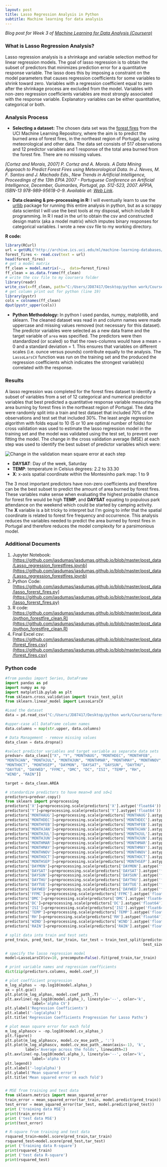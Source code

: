 ```yaml
---
layout: post
title: Lasso Regression Analysis in Python
subtitle: Machine learning for data analysis
---
```


_Blog post for Week 3 of [Machine Learning for Data Analysis (Coursera)](https://www.coursera.org/learn/machine-learning-data-analysis)_

### What is Lasso Regression Analysis?

Lasso regression analysis is a shrinkage and variable selection method for linear regression models. The goal of lasso regression is to obtain the subset of predictors that minimizes prediction error for a quantitative response variable. The lasso does this by imposing a constraint on the model parameters that causes regression coefficients for some variables to shrink toward zero. Variables with a regression coefficient equal to zero after the shrinkage process are excluded from the model. Variables with non-zero regression coefficients variables are most strongly associated with the response variable. Explanatory variables can be either quantitative, categorical or both.

### Analysis Process

* **Selecting a dataset:** The chosen data set was the [forest fires](http://archive.ics.uci.edu/ml/datasets/Forest+Fires) from the UCI Machine Learning Repository, where the aim is to predict the burned area of forest fires, in the northeast region of Portugal, by using meteorological and other data. The data set consists of 517 observations and 12 predictor variables and 1 response of the total area burned from the forest fire. There are no missing values.

_[Cortez and Morais, 2007] P. Cortez and A. Morais. A Data Mining Approach to Predict Forest Fires using Meteorological Data. In J. Neves, M. F. Santos and J. Machado Eds., New Trends in Artificial Intelligence, Proceedings of the 13th EPIA 2007 - Portuguese Conference on Artificial Intelligence, December, Guimarães, Portugal, pp. 512-523, 2007. APPIA, ISBN-13 978-989-95618-0-9. Available at: [Web Link](http://www3.dsi.uminho.pt/pcortez/fires.pdf)._

* **Data cleaning & pre-processing in R:** I will eventually learn to use the [urllib](https://docs.python.org/3/howto/urllib2.html) package for running this entire analysis in python, but as a scrappy data scientist I will use the best tools at my disposal, which include R programming. In R I read in the url to obtain the csv and constructed design matrix (aka a model matrix) which imputes binary responses for categorical variables. I wrote a new csv file to my working directory.

**R code:**

```r
library(RCurl)
url = getURL("http://archive.ics.uci.edu/ml/machine-learning-databases/forest-fires/forestfires.csv")
forest_fires <- read.csv(text = url)
head(forest_fires)
# get a model matrix
ff_clean = model.matrix(~.,  data=forest_fires)
ff_clean = as.data.frame(ff_clean)
# write the csv file to my coursera folder
library(readr)
write_csv(x=ff_clean, path="C:/Users/JD87417/Desktop/python work/Coursera/forest_fires.csv")
# get column print out for python (line 19)
library(pystr)
cols = colnames(ff_clean)
dput(pystr_upper(cols))
```

* **Python Methodology:** In python I used pandas, numpy, matplotlib, and sklearn. The cleaned dataset was read in and column names were made uppercase and missing values removed (not necessary for this dataset). The predictor variables were selected as a new data frame and the target variable of `area` was specified. The predictors were then standardized (or scaled) so that the rows-columns would have a mean = 0 and a standard deviation = 1. This ensures that variables on different scales (i.e. ounce versus pounds) contribute equally to the analysis. The `LassoLarsCV` function was run on the training set and the produced the regression coefficients which indicates the strongest variable(s) correlated with the response.

### Results

A lasso regression was completed for the forest fires dataset to identify a subset of variables from a set of 12 categorical and numerical predictor variables that best predicted a quantitative response variable measuring the area burning by forest fires in the northeast region of Portugal. The data were randomly split into a train and test dataset that included 70% of the observations and test set that included 30%. The least angle regression algorithm with folds equal to 10 (5 or 10 are optimal number of folds) for cross validation was used to estimate the lasso regression model in the training set and the model was validated using the test set, to prevent over fitting the model. The change in the cross validation average (MSE) at each step was used to identify the best subset of predictor variables which were:

![Change in the validation mean square error at each step](https://raw.githubusercontent.com/jasdumas/jasdumas.github.io/master/post_data/lasso_mse.png)

* **DAYSAT**: Day of the week, Saturday
* **TEMP**: temperature in Celsius degrees: 2.2 to 33.30
* **X**: x-axis spatial coordinate within the Montesinho park map: 1 to 9

The 3 most important predictors have non-zero coefficients and therefore can be the best subset to predict the amount of area burned by forest fires. These variables make sense when evaluating the highest probable chance for forest fire would be high **TEMP**, and **DAYSAT** equating to populous park attendance on the weekend which could be started by camping activity. The **X** variable is a bit tricky to interpret but I'm going to infer that the spatial coordinate is related to forest fire frequency and occurrence. This analysis reduces the variables needed to predict the area burned by forest fires in Portugal and therefore reduces the model complexity for a parsimonious model.

### Additional Documents

1. Jupyter Notebook: [https://github.com/jasdumas/jasdumas.github.io/blob/master/post_data/Lasso_regression_forestfires.ipynb](https://github.com/jasdumas/jasdumas.github.io/blob/master/post_data/Lasso_regression_forestfires.ipynb)
2. Python Code: [https://github.com/jasdumas/jasdumas.github.io/blob/master/post_data/lasso_forerst_fires.py](https://github.com/jasdumas/jasdumas.github.io/blob/master/post_data/lasso_forerst_fires.py)
3. R code: [https://github.com/jasdumas/jasdumas.github.io/blob/master/post_data/python_forestfire_clean.R](https://github.com/jasdumas/jasdumas.github.io/blob/master/post_data/python_forestfire_clean.R)
4. Final Excel csv: [https://github.com/jasdumas/jasdumas.github.io/blob/master/post_data/forest_fires.csv](https://github.com/jasdumas/jasdumas.github.io/blob/master/post_data/forest_fires.csv)

### Python code
```python
#from pandas import Series, DataFrame
import pandas as pd
import numpy as np
import matplotlib.pylab as plt
from sklearn.cross_validation import train_test_split
from sklearn.linear_model import LassoLarsCV

#Load the dataset
data = pd.read_csv("C:/Users/JD87417/Desktop/python work/Coursera/forest_fires.csv")

#upper-case all DataFrame column names
data.columns = map(str.upper, data.columns)

# Data Management - remove missing values
data_clean = data.dropna()

#select predictor variables and target variable as separate data sets  
predvar= data_clean[["X", "Y", "MONTHAUG", "MONTHDEC", "MONTHFEB",
"MONTHJAN", "MONTHJUL", "MONTHJUN", "MONTHMAR", "MONTHMAY", "MONTHNOV",
"MONTHOCT", "MONTHSEP", "DAYMON", "DAYSAT", "DAYSUN", "DAYTHU",
"DAYTUE", "DAYWED", "FFMC", "DMC", "DC", "ISI", "TEMP", "RH",
"WIND", "RAIN"]]

target = data_clean.AREA

# standardize predictors to have mean=0 and sd=1
predictors=predvar.copy()
from sklearn import preprocessing
predictors['X']=preprocessing.scale(predictors['X'].astype('float64'))
predictors['Y']=preprocessing.scale(predictors['Y'].astype('float64'))
predictors['MONTHAUG']=preprocessing.scale(predictors['MONTHAUG'].astype('float64'))
predictors['MONTHDEC']=preprocessing.scale(predictors['MONTHDEC'].astype('float64'))
predictors['MONTHFEB']=preprocessing.scale(predictors['MONTHFEB'].astype('float64'))
predictors['MONTHJAN']=preprocessing.scale(predictors['MONTHJAN'].astype('float64'))
predictors['MONTHJUL']=preprocessing.scale(predictors['MONTHJUL'].astype('float64'))
predictors['MONTHJUN']=preprocessing.scale(predictors['MONTHJUN'].astype('float64'))
predictors['MONTHMAR']=preprocessing.scale(predictors['MONTHMAR'].astype('float64'))
predictors['MONTHMAY']=preprocessing.scale(predictors['MONTHMAY'].astype('float64'))
predictors['MONTHNOV']=preprocessing.scale(predictors['MONTHNOV'].astype('float64'))
predictors['MONTHOCT']=preprocessing.scale(predictors['MONTHOCT'].astype('float64'))
predictors['MONTHSEP']=preprocessing.scale(predictors['MONTHSEP'].astype('float64'))
predictors['DAYMON']=preprocessing.scale(predictors['DAYMON'].astype('float64'))
predictors['DAYSAT']=preprocessing.scale(predictors['DAYSAT'].astype('float64'))
predictors['DAYSUN']=preprocessing.scale(predictors['DAYSUN'].astype('float64'))
predictors['DAYTHU']=preprocessing.scale(predictors['DAYTHU'].astype('float64'))
predictors['DAYTUE']=preprocessing.scale(predictors['DAYTUE'].astype('float64'))
predictors['DAYWED']=preprocessing.scale(predictors['DAYWED'].astype('float64'))
predictors['FFMC']=preprocessing.scale(predictors['FFMC'].astype('float64'))
predictors['DMC']=preprocessing.scale(predictors['DMC'].astype('float64'))
predictors['DC']=preprocessing.scale(predictors['DC'].astype('float64'))
predictors['ISI']=preprocessing.scale(predictors['ISI'].astype('float64'))
predictors['TEMP']=preprocessing.scale(predictors['TEMP'].astype('float64'))
predictors['RH']=preprocessing.scale(predictors['RH'].astype('float64'))
predictors['WIND']=preprocessing.scale(predictors['WIND'].astype('float64'))
predictors['RAIN']=preprocessing.scale(predictors['RAIN'].astype('float64'))

# split data into train and test sets
pred_train, pred_test, tar_train, tar_test = train_test_split(predictors, target,
                                                              test_size=.3, random_state=123)

# specify the lasso regression model
model=LassoLarsCV(cv=10, precompute=False).fit(pred_train,tar_train)

# print variable names and regression coefficients
dict(zip(predictors.columns, model.coef_))

# plot coefficient progression
m_log_alphas = -np.log10(model.alphas_)
ax = plt.gca()
plt.plot(m_log_alphas, model.coef_path_.T)
plt.axvline(-np.log10(model.alpha_), linestyle='--', color='k',
            label='alpha CV')
plt.ylabel('Regression Coefficients')
plt.xlabel('-log(alpha)')
plt.title('Regression Coefficients Progression for Lasso Paths')

# plot mean square error for each fold
m_log_alphascv = -np.log10(model.cv_alphas_)
plt.figure()
plt.plot(m_log_alphascv, model.cv_mse_path_, ':')
plt.plot(m_log_alphascv, model.cv_mse_path_.mean(axis=-1), 'k',
         label='Average across the folds', linewidth=2)
plt.axvline(-np.log10(model.alpha_), linestyle='--', color='k',
            label='alpha CV')
plt.legend()
plt.xlabel('-log(alpha)')
plt.ylabel('Mean squared error')
plt.title('Mean squared error on each fold')


# MSE from training and test data
from sklearn.metrics import mean_squared_error
train_error = mean_squared_error(tar_train, model.predict(pred_train))
test_error = mean_squared_error(tar_test, model.predict(pred_test))
print ('training data MSE')
print(train_error)
print ('test data MSE')
print(test_error)

# R-square from training and test data
rsquared_train=model.score(pred_train,tar_train)
rsquared_test=model.score(pred_test,tar_test)
print ('training data R-square')
print(rsquared_train)
print ('test data R-square')
print(rsquared_test)
```
